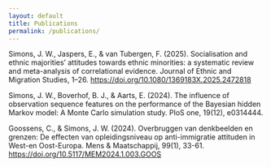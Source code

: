 ```yaml
---
layout: default
title: Publications
permalink: /publications/
---
```


Simons, J. W., Jaspers, E., & van Tubergen, F. (2025). Socialisation and ethnic majorities’ attitudes towards ethnic minorities: a systematic review and meta-analysis of correlational evidence. Journal of Ethnic and Migration Studies, 1–26. https://doi.org/10.1080/1369183X.2025.2472818

Simons, J. W., Boverhof, B. J., & Aarts, E. (2024). The influence of observation sequence features on the performance of the Bayesian hidden Markov model: A Monte Carlo simulation study. PloS one, 19(12), e0314444.

Goossens, C., & Simons, J. W. (2024). Overbruggen van denkbeelden en grenzen: De effecten van opleidingsniveau op anti-immigratie attituden in West-en Oost-Europa. Mens & Maatschappij, 99(1), 33-61. https://doi.org/10.5117/MEM2024.1.003.GOOS



